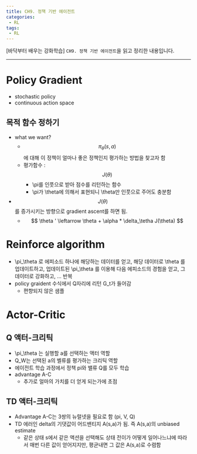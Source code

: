 ```yaml
---
title: CH9. 정책 기반 에이전트
categories:
 - RL
tags: 
 - RL
---
```


[바닥부터 배우는 강화학습] `CH9. 정책 기반 에이전트`을 읽고 정리한 내용입니다.

---
# Policy Gradient
- stochastic policy
- continuous action space

## 목적 함수 정하기
- what we want?
    - $$ \pi_\theta (s,a) $$ 에 대해 이 정책이 얼마나 좋은 정책인지 평가하는 방법을 찾고자 함
    - 평가함수 : $$ J(\theta) $$ 
        - \pi를 인풋으로 받아 점수를 리턴하는 함수
        - \pi가 \theta에 의해서 표현되니 \theta만 인풋으로 주어도 충분함
- $$ J(\theta) $$ 를 증가시키는 방향으로 gradient ascent를 하면 됨.
    - $$ \theta ' \leftarrow \theta + \alpha * \delta_\tetha J(\theta) $$

# Reinforce algorithm
- \pi_\theta 로 에피소드 하나에 해당하는 데이터를 얻고, 해당 데이터로 \theta 를 업데이트하고, 업데이트된 \pi_\theta 를 이용해 다음 에피소드의 경험을 얻고, 그 데이터로 강화하고, ... 반복
- policy graident 수식에서 Q자리에 리턴 G_t가 들어감
    - 편향되지 않은 샘플

# Actor-Critic
## Q 액터-크리틱
- \pi_\theta 는 실행할 a를 선택하는 액터 역할
- Q_W는 선택된 a의 벨류를 평가하는 크리틱 역할
- 에이전트 학습 과정에서 정책 pi와 밸류 Q를 모두 학습
- advantage A-C
    - 추가로 얼마의 가치를 더 얻게 되는가에 초점

## TD 액터-크리틱
- Advantage A-C는 3쌍의 뉴럴넷을 필요로 함 (pi, V, Q)
- TD 에러인 delta의 기댓값이 어드밴티지 A(s,a)가 됨. 즉 A(s,a)의 unbiased estimate
    - 같은 상태 s에서 같은 액션을 선택해도 상태 전이가 어떻게 일어나느냐에 따라서 매번 다른 값이 얻어지지만, 평균내면 그 값은 A(s,a)로 수렴함